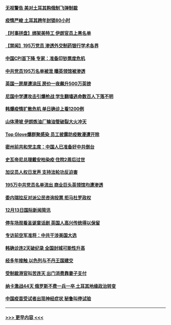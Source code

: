 #### [无视警告 美对土耳其购俄制飞弹制裁](../pages/prog202/a103010083.md?t=12151151) 
#### [疫情严峻 土耳其跨年封锁80小时](../pages/prog202/a103010060.md?t=12151151) 
#### [【时事拼盘】绑架美特工 伊朗官员上黑名单](../pages/prog202/a103009851.md?t=12151151) 
#### [【禁闻】195万党员 渗透外交制药银行学术各界](../pages/prog202/a103009824.md?t=12151151) 
#### [中国CPI首下降 专家：准备印钞票度危机](../pages/prog202/a103009723.md?t=12151151) 
#### [中共党员195万名单被泄 曝英领馆被渗透](../pages/prog202/a103009668.md?t=12151151) 
#### [英国一房屋遭涂压 房价一夜飙升500万英镑](../pages/prog202/a103009484.md?t=12151151) 
#### [尼国中学遭攻击引爆枪战 学生翻墙逃命数百人下落不明](../pages/prog202/a103009493.md?t=12151151) 
#### [韩爆疫情扩散危机 单日确诊上看1200例](../pages/prog202/a103009479.md?t=12151151) 
#### [山体滑坡 伊朗炼油厂输油管破裂大火冲天](../pages/prog202/a103009450.md?t=12151151) 
#### [Top Glove爆群聚感染 员工披露防疫散漫遭开除](../pages/prog202/a103009374.md?t=12151151) 
#### [密州前共和党主席：中国人已准备好中共倒台](../pages/prog202/a103009379.md?t=12151151) 
#### [史瓦帝尼总理戴安柏染疫 住院2周后过世](../pages/prog202/a103009296.md?t=12151151) 
#### [加议员人权日发声 支持法轮功反迫害](../pages/prog202/a103009108.md?t=12151151) 
#### [195万中共党员名单流出 商业巨头英领馆均遭渗透](../pages/prog202/a103009090.md?t=12151151) 
#### [委内瑞拉反对派公民咨询投票 拒马杜罗政权](../pages/prog202/a103009044.md?t=12151151) 
#### [12月13日国际新闻简讯](../pages/prog202/a103009030.md?t=12151151) 
#### [停车场观看圣诞童话剧 英国人高兴传统得以保留](../pages/prog202/a103009028.md?t=12151151) 
#### [专访前空军准将：中共干涉美国大选](../pages/prog202/a103009007.md?t=12151151) 
#### [韩确诊连2天破纪录 全国封城可能性升高](../pages/prog202/a103008958.md?t=12151151) 
#### [经多年接触 以色列与不丹王国建交](../pages/prog202/a103008765.md?t=12151151) 
#### [受制裁港官叫苦连天 出门消费靠妻子支付](../pages/prog202/a103008752.md?t=12151151) 
#### [纳卡激战44天 俄罗斯不费一兵一卒 土耳其地缘政治转变](../pages/prog202/a103008721.md?t=12151151) 
#### [中国疫苗受试者出现神经症状 秘鲁叫停试验](../pages/prog202/a103008507.md?t=12151151) 

----
#### [ >>> 更早内容 <<< ](../indexes/prog202-earlier.md)
